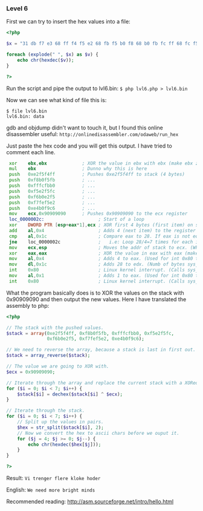 ### Level 6

First we can try to insert the hex values into a file:

```php
<?php

$x = "31 db f7 e3 68 ff f4 f5 e2 68 fb f5 b0 f8 68 b0 fb fc ff 68 fc f5 e2 f5 68 f5 e2 b0 f6 68 e2 f5 fe f7 68 c6 f9 b0 e4 b9 90 90 90 90 31 0c 04 04 04 3c 1c 75 f7 89 e1 31 c0 b0 04 b2 1c cd 80 b0 01 cd 80";

foreach (explode(" ", $x) as $v) {
    echo chr(hexdec($v));
}

?>
```

Run the script and pipe the output to lvl6.bin:
`$ php lvl6.php > lvl6.bin`

Now we can see what kind of file this is:
```
$ file lvl6.bin
lvl6.bin: data
```

gdb and objdump didn't want to touch it, but I found this online disassembler useful: `http://onlinedisassembler.com/odaweb/run_hex`

Just paste the hex code and you will get this output. I have tried to comment each line.

```asm
 xor    ebx,ebx             ; XOR the value in ebx with ebx (make ebx zero)
 mul    ebx                 ; Dunno why this is here
 push   0xe2f5f4ff          ; Pushes 0xe2f5f4ff to stack (4 bytes)
 push   0xf8b0f5fb          ; ...
 push   0xfffcfbb0          ; ...
 push   0xf5e2f5fc          ; ...
 push   0xf6b0e2f5          ; ...
 push   0xf7fef5e2          ; ...
 push   0xe4b0f9c6          ; ...
 mov    ecx,0x90909090      ; Pushes 0x90909090 to the ecx register
 loc_0000002c:                    ; Start of a loop
 xor    DWORD PTR [esp+eax*1],ecx ; XOR first 4 bytes (first item) on stack with value in ecx
 add    al,0x4                    ; Adds 4 (next item) to the register eax
 cmp    al,0x1c                   ; Compare eax to 28. If eax is not equal to 28, continue loop
 jne    loc_0000002c              ;   i.e: Loop 28/4=7 times for each item on the stack
 mov    ecx,esp                   ; Moves the addr of stack to ecx. (What sys_write will write)
 xor    eax,eax                   ; XOR the value in eax with eax (make eax zero)
 mov    al,0x4                    ; Adds 4 to eax. (Used for int 0x80 to call sys_write)
 mov    dl,0x1c                   ; Adds 28 to edx. (Numb of bytes sys_write will output)
 int    0x80                      ; Linux kernel interrupt. (Calls sys_write)
 mov    al,0x1                    ; Adds 1 to eax. (Used for int 0x80 to call sys_exit)
 int    0x80                      ; Linux kernel interrupt. (Calls sys_exit)
```

What the program basically does is to XOR the values on the stack with 0x90909090 and then output the new values.
Here I have translated the assembly to php:

```php
<?php

// The stack with the pushed values.
$stack = array(0xe2f5f4ff, 0xf8b0f5fb, 0xfffcfbb0, 0xf5e2f5fc, 
               0xf6b0e2f5, 0xf7fef5e2, 0xe4b0f9c6);

// We need to reverse the array, because a stack is last in first out.
$stack = array_reverse($stack);

// The value we are going to XOR with.
$ecx = 0x90909090;

// Iterate through the array and replace the current stack with a XORed one.
for ($i = 0; $i < 7; $i++) {
    $stack[$i] = dechex($stack[$i] ^ $ecx);
}

// Iterate through the stack.
for ($i = 0; $i < 7; $i++) {
    // Split up the values in pairs.
    $hex = str_split($stack[$i], 2);
    // Now we convert the hex to ascii chars before we ouput it.
    for ($j = 4; $j >= 0; $j--) {
        echo chr(hexdec($hex[$j]));
    }
}

?>
```

Result: `Vi trenger flere kloke hoder`

English: `We need more bright minds`

Recommended reading:
http://asm.sourceforge.net/intro/hello.html
